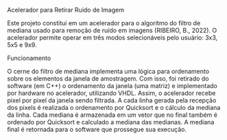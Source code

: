 Acelerador para Retirar Ruido de Imagem 

Este projeto constitui em um acelerador para o algoritmo do filtro de mediana usado para remoção de ruído em imagens (RIBEIRO, B., 2022).
O acelerador permite operar em três modos selecionáveis pelo usuário:  3x3, 5x5 e 9x9.

Funcionamento

O cerne do filtro de mediana implementa uma lógica para ordenamento sobre os elementos da janela de amostragem. Com isso, foi retirado do software (em C++) o ordenamento da janela (uma matriz) e implementado por hardware no acelerador, utilizando VHDL. Assim, o acelerador recebe pixel por pixel da janela sendo filtrada. A cada linha gerada pela recepção dos pixels é realizada o ordenamento por Quicksort e o cálculo da mediana da linha. Cada mediana é armazenada em um vetor que no final também é ordenado por Quicksort e calculado a mediana das medianas. A mediana final é retornada para o software que prossegue sua execução.
